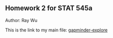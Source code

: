 ## Homework 2 for STAT 545a

Author: Ray Wu

This is the link to my main file: [gapminder-explore](https://github.com/STAT545-UBC-students/hw02-rning-wu/blob/master/gapminder-explore.md)